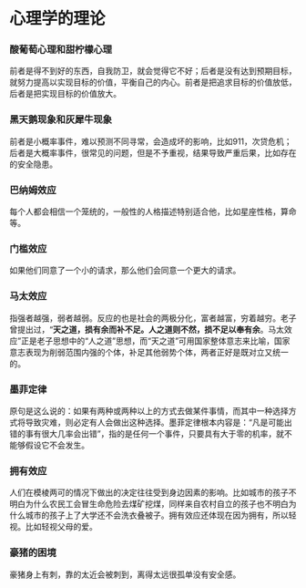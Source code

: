 # 心理学的理论

### 酸葡萄心理和甜柠檬心理

前者是得不到好的东西，自我防卫，就会觉得它不好；后者是没有达到预期目标，就努力提高以实现目标的价值，平衡自己的内心。前者是把追求目标的价值放低，后者是把实现目标的价值放大。

### 黑天鹅现象和灰犀牛现象

前者是小概率事件，难以预测不同寻常，会造成坏的影响，比如911，次贷危机；后者是大概率事件，很常见的问题，但是不予重视，结果导致严重后果，比如存在的安全隐患。

### 巴纳姆效应

每个人都会相信一个笼统的，一般性的人格描述特别适合他，比如星座性格，算命等。

### 门槛效应

如果他们同意了一个小的请求，那么他们会同意一个更大的请求。

### 马太效应 

指强者越强，弱者越弱。反应的也是社会的两极分化，富者越富，穷着越穷。老子曾提出过，“**天之道，损有余而补不足。人之道则不然，损不足以奉有余**。马太效应”正是老子思想中的“人之道”思想，而“天之道”可用国家整体意志来比喻，国家意志表现为削弱范围内强的个体，补足其他弱势个体，两者正好是既对立又统一的。

### 墨菲定律

原句是这么说的：如果有两种或两种以上的方式去做某件事情，而其中一种选择方式将导致灾难，则必定有人会做出这种选择。墨菲定律根本内容是：“凡是可能出错的事有很大几率会出错”，指的是任何一个事件，只要具有大于零的机率，就不能够假设它不会发生。

### 拥有效应

人们在模棱两可的情况下做出的决定往往受到身边因素的影响。比如城市的孩子不明白为什么农民工会冒生命危险去煤矿挖煤，同样来自农村自立的孩子也不明白为什么城市的孩子上了大学还不会洗衣叠被子。拥有效应还体现在因为拥有，所以轻视。比如轻视父母的爱。

### 豪猪的困境

豪猪身上有刺，靠的太近会被刺到，离得太远很孤单没有安全感。

